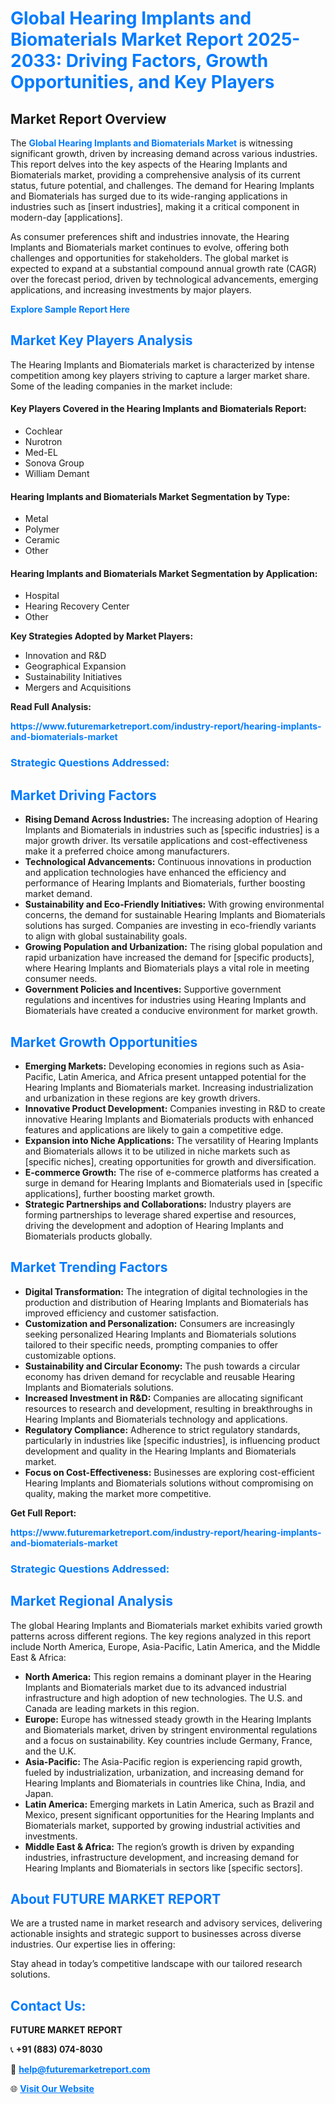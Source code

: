 <h1 style="color: #007BFF;">Global Hearing Implants and Biomaterials Market Report 2025-2033: Driving Factors, Growth Opportunities, and Key Players</h1>

<section id="overview">
<h2>Market Report Overview</h2>
<p>The <a href="https://www.futuremarketreport.com/industry-report/hearing-implants-and-biomaterials-market" style="color: #007BFF; text-decoration: none;"><strong>Global Hearing Implants and Biomaterials Market</strong></a> is witnessing significant growth, driven by increasing demand across various industries. This report delves into the key aspects of the Hearing Implants and Biomaterials market, providing a comprehensive analysis of its current status, future potential, and challenges. The demand for Hearing Implants and Biomaterials has surged due to its wide-ranging applications in industries such as [insert industries], making it a critical component in modern-day [applications].</p>
<p>As consumer preferences shift and industries innovate, the Hearing Implants and Biomaterials market continues to evolve, offering both challenges and opportunities for stakeholders. The global market is expected to expand at a substantial compound annual growth rate (CAGR) over the forecast period, driven by technological advancements, emerging applications, and increasing investments by major players.</p>
</section>

<section id="overview">
<p><a href="https://www.futuremarketreport.com/request-sample/reportId=64753" style="color: #007BFF; text-decoration: none;"><strong>Explore Sample Report Here</strong></a></p>
</section>

<section id="key-players">
<h2 style="color: #007BFF;">Market Key Players Analysis</h2>
<p>The Hearing Implants and Biomaterials market is characterized by intense competition among key players striving to capture a larger market share. Some of the leading companies in the market include:</p>
<h4>Key Players Covered in the Hearing Implants and Biomaterials Report:</h4>
<ul><li>Cochlear</li><li>Nurotron</li><li>Med-EL</li><li>Sonova Group</li><li>William Demant</li></ul>
<h4>Hearing Implants and Biomaterials Market Segmentation by Type:</h4>
<ul><li>Metal</li><li>Polymer</li><li>Ceramic</li><li>Other</li></ul>

<h4>Hearing Implants and Biomaterials Market Segmentation by Application:</h4>
<ul><li>Hospital</li><li>Hearing Recovery Center</li><li>Other</li></ul>
<p><strong>Key Strategies Adopted by Market Players:</strong></p>
<ul>
<li>Innovation and R&D</li>
<li>Geographical Expansion</li>
<li>Sustainability Initiatives</li>
<li>Mergers and Acquisitions</li>
</ul>
</section>

<section>
<p><strong>Read Full Analysis: </strong></p><a href="https://www.futuremarketreport.com/industry-report/hearing-implants-and-biomaterials-market" style="color: #007BFF; text-decoration: none;"><strong>https://www.futuremarketreport.com/industry-report/hearing-implants-and-biomaterials-market</strong></a>
<h3 style="color: #007BFF;">Strategic Questions Addressed:</h3>
</section>

<section id="driving-factors">
<h2 style="color: #007BFF;">Market Driving Factors</h2>
<ul>
<li><strong>Rising Demand Across Industries:</strong> The increasing adoption of Hearing Implants and Biomaterials in industries such as [specific industries] is a major growth driver. Its versatile applications and cost-effectiveness make it a preferred choice among manufacturers.</li>
<li><strong>Technological Advancements:</strong> Continuous innovations in production and application technologies have enhanced the efficiency and performance of Hearing Implants and Biomaterials, further boosting market demand.</li>
<li><strong>Sustainability and Eco-Friendly Initiatives:</strong> With growing environmental concerns, the demand for sustainable Hearing Implants and Biomaterials solutions has surged. Companies are investing in eco-friendly variants to align with global sustainability goals.</li>
<li><strong>Growing Population and Urbanization:</strong> The rising global population and rapid urbanization have increased the demand for [specific products], where Hearing Implants and Biomaterials plays a vital role in meeting consumer needs.</li>
<li><strong>Government Policies and Incentives:</strong> Supportive government regulations and incentives for industries using Hearing Implants and Biomaterials have created a conducive environment for market growth.</li>
</ul>
</section>

<section id="growth-opportunities">
<h2 style="color: #007BFF;">Market Growth Opportunities</h2>
<ul>
<li><strong>Emerging Markets:</strong> Developing economies in regions such as Asia-Pacific, Latin America, and Africa present untapped potential for the Hearing Implants and Biomaterials market. Increasing industrialization and urbanization in these regions are key growth drivers.</li>
<li><strong>Innovative Product Development:</strong> Companies investing in R&D to create innovative Hearing Implants and Biomaterials products with enhanced features and applications are likely to gain a competitive edge.</li>
<li><strong>Expansion into Niche Applications:</strong> The versatility of Hearing Implants and Biomaterials allows it to be utilized in niche markets such as [specific niches], creating opportunities for growth and diversification.</li>
<li><strong>E-commerce Growth:</strong> The rise of e-commerce platforms has created a surge in demand for Hearing Implants and Biomaterials used in [specific applications], further boosting market growth.</li>
<li><strong>Strategic Partnerships and Collaborations:</strong> Industry players are forming partnerships to leverage shared expertise and resources, driving the development and adoption of Hearing Implants and Biomaterials products globally.</li>
</ul>
</section>

<section id="trending-factors">
<h2 style="color: #007BFF;">Market Trending Factors</h2>
<ul>
<li><strong>Digital Transformation:</strong> The integration of digital technologies in the production and distribution of Hearing Implants and Biomaterials has improved efficiency and customer satisfaction.</li>
<li><strong>Customization and Personalization:</strong> Consumers are increasingly seeking personalized Hearing Implants and Biomaterials solutions tailored to their specific needs, prompting companies to offer customizable options.</li>
<li><strong>Sustainability and Circular Economy:</strong> The push towards a circular economy has driven demand for recyclable and reusable Hearing Implants and Biomaterials solutions.</li>
<li><strong>Increased Investment in R&D:</strong> Companies are allocating significant resources to research and development, resulting in breakthroughs in Hearing Implants and Biomaterials technology and applications.</li>
<li><strong>Regulatory Compliance:</strong> Adherence to strict regulatory standards, particularly in industries like [specific industries], is influencing product development and quality in the Hearing Implants and Biomaterials market.</li>
<li><strong>Focus on Cost-Effectiveness:</strong> Businesses are exploring cost-efficient Hearing Implants and Biomaterials solutions without compromising on quality, making the market more competitive.</li>
</ul>
</section>

<section>
<p><strong>Get Full Report: </strong></p><a href="https://www.futuremarketreport.com/industry-report/hearing-implants-and-biomaterials-market" style="color: #007BFF; text-decoration: none;"><strong>https://www.futuremarketreport.com/industry-report/hearing-implants-and-biomaterials-market</strong></a>
<h3 style="color: #007BFF;">Strategic Questions Addressed:</h3>
</section>


<section id="regional-analysis">
<h2 style="color: #007BFF;">Market Regional Analysis</h2>
<p>The global Hearing Implants and Biomaterials market exhibits varied growth patterns across different regions. The key regions analyzed in this report include North America, Europe, Asia-Pacific, Latin America, and the Middle East & Africa:</p>
<ul>
<li><strong>North America:</strong> This region remains a dominant player in the Hearing Implants and Biomaterials market due to its advanced industrial infrastructure and high adoption of new technologies. The U.S. and Canada are leading markets in this region.</li>
<li><strong>Europe:</strong> Europe has witnessed steady growth in the Hearing Implants and Biomaterials market, driven by stringent environmental regulations and a focus on sustainability. Key countries include Germany, France, and the U.K.</li>
<li><strong>Asia-Pacific:</strong> The Asia-Pacific region is experiencing rapid growth, fueled by industrialization, urbanization, and increasing demand for Hearing Implants and Biomaterials in countries like China, India, and Japan.</li>
<li><strong>Latin America:</strong> Emerging markets in Latin America, such as Brazil and Mexico, present significant opportunities for the Hearing Implants and Biomaterials market, supported by growing industrial activities and investments.</li>
<li><strong>Middle East & Africa:</strong> The region’s growth is driven by expanding industries, infrastructure development, and increasing demand for Hearing Implants and Biomaterials in sectors like [specific sectors].</li>
</ul>
</section>

<footer>
<h2 style="color: #007BFF;">About FUTURE MARKET REPORT</h2>
<p>We are a trusted name in market research and advisory services, delivering actionable insights and strategic support to businesses across diverse industries. Our expertise lies in offering:</p>

<p>Stay ahead in today’s competitive landscape with our tailored research solutions.</p>

<h2 style="color: #007BFF;">Contact Us:</h2>
<p><strong>FUTURE MARKET REPORT</strong></p>
<p>📞 <strong>+91 (883) 074-8030</strong></p>
<p>📧 <strong><a href="mailto:help@futuremarketreport.com" style="color: #007BFF;">help@futuremarketreport.com</a></strong></p>
<p>🌐 <strong><a href="https://www.futuremarketreport.com/" style="color: #007BFF;">Visit Our Website</a></strong></p>
</footer>